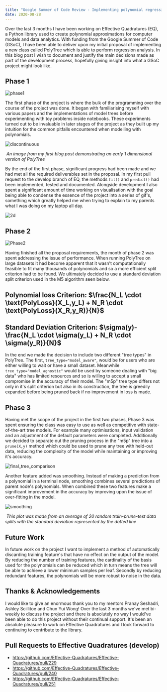 ```yaml
---
title: "Google Summer of Code Review - Implementing polynomial regression trees in Effective Quadratures"
date: 2020-08-28
---
```


Over the last 3 months I have been working on Effective Quadratures (EQ), a Python library used to create polynomial approximations for computer models and data analytics. With funding from the Google Summer of Code (GSoC), I have been able to deliver upon my initial proposal of implementing a new class called PolyTree which is able to perform regression analysis. In this blog post I wish to document and justify the main decisions made as part of the development process, hopefully giving insight into what a GSoC project might look like. 

## Phase 1 

![phase1](/Phase1.png)

The first phase of the project is where the bulk of the programming over the course of the project was done. It began with familiarising myself with various papers and the implementations of model trees before experimenting with toy problems inside notebooks. These experiments turned out to be invaluable in later stages of the project as they built up my intuition for the common pitfalls encountered when modelling with polynomials.

![discontinuous](/discontinuous.png)

​															*An image from my first blog post demonstrating an early 1 dimensional version of PolyTree*

By the end of the first phase, significant progress had been made and we had met all the required deliverables set in the proposal. In my first pull request to the develop branch of EQ, the methods ```fit()``` and ```predict()``` had been implemented, tested and documented. Alongside development I also spent a significant amount of time working on visualisation with the goal being able to condense the essence of the project into a series of gif's, something which greatly helped me when trying to explain to my parents what I was doing on my laptop all day.

![2d](/2d.gif)

## Phase 2

![Phase2](/Phase2.png)

Having finished all the proposal requirements, the month of phase 2 was spent addressing the issue of performance. When running PolyTree on large datasets it had become apparent that it wasn't computationally feasible to fit many thousands of polynomials and so a more efficient split criterion had to be found. We ultimately decided to use a standard deviation split criterion used in the M5 algorithm seen below.

## 																			Polynomial loss Criterion:		$\frac{N_L \cdot \text{PolyLoss}(X_L,y_L) + N_R \cdot \text{PolyLoss}(X_R,y_R)}{N}$ 							

## 																			Standard Deviation Criterion:		$\sigma(y)-\frac{N_L \cdot \sigma(y_L) + N_R \cdot \sigma(y_R)}{N}$  

In the end we made the decision to include two different "tree types" in PolyTree. The first, ```tree_type="model_aware"```, would be for users who are either willing to wait or have a small dataset. Meanwhile ```tree_type="model_agnostic"``` would be used by someone dealing with "big data" who has limited resources and so is willing to accept a small compromise in the accuracy of their model. The "m5p" tree type differs not only in it's split criterion but also in its construction, the tree is greedily expanded before being pruned back if no improvement in loss is made. 



## Phase 3

Having met the scope of the project in the first two phases, Phase 3 was spent ensuring the class was easy to use as well as competitive with state-of-the-art tree models. For example many optimisations, input validation and an adjustment of the default parameters were completed. Additionally we decided to separate out the pruning process in the "m5p" tree into a ```prune(X,y)``` method which could be used to prune any tree with held-out data, reducing the complexity of the model while maintaining or improving it's accuracy.  

![final_tree_comparison](/final_tree_comparison.png)

Another feature added was smoothing. Instead of making a prediction from a polynomial in a terminal node, smoothing combines several predictions of parent node's polynomials. When combined these two features make a significant improvement in the accuracy by improving upon the issue of over-fitting in the model.

![smoothing](/smoothing.png)

​							*This plot was made from an average of 20 random train-prune-test data splits with the standard deviation represented by the dotted line* 

## Future Work

In future work on the project I want to implement a method of automatically discarding training feature's that have no effect on the output of the model. By reducing the number of training features, the cardinality of the basis used for the polynomials can be reduced which in turn means the tree will be able to achieve a lower minimum samples per leaf. Secondly by reducing redundant features, the polynomials will be more robust to noise in the data.



## Thanks & Acknowledgements

I would like to give an enormous thank you to my mentors Pranay Seshadri, Ashley Scillitoe and Chun Yui Wong! Over the last 3 months we've met bi-weekly to discuss the project and there is absolutely no way I would've been able to do this project without their continual support. It's been an absolute pleasure to work on Effective Quadratures and I look forward to continuing to contribute to the library.



## Pull Requests to Effective Quadratures (develop)

* https://github.com/Effective-Quadratures/Effective-Quadratures/pull/229
* https://github.com/Effective-Quadratures/Effective-Quadratures/pull/240
* https://github.com/Effective-Quadratures/Effective-Quadratures/pull/251